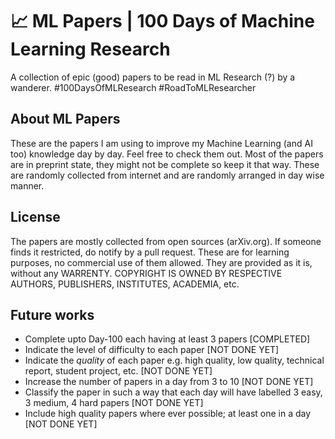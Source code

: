 # :chart_with_upwards_trend: ML Papers | 100 Days of Machine Learning Research

A collection of epic (good) papers to be read in ML Research (?) by a wanderer. #100DaysOfMLResearch #RoadToMLResearcher

## About ML Papers

These are the papers I am using to improve my Machine Learning (and AI too) knowledge day by day. Feel free to check them out. Most of the papers are in preprint state, they might not be complete so keep it that way. These are randomly collected from internet and are randomly arranged in day wise manner. 

## License

The papers are mostly collected from open sources (arXiv.org). If someone finds it restricted, do notify by a pull request. These are for learning purposes, no commercial use of them allowed. They are provided as it is, without any WARRENTY. COPYRIGHT IS OWNED BY RESPECTIVE AUTHORS, PUBLISHERS, INSTITUTES, ACADEMIA, etc.

## Future works

- Complete upto Day-100 each having at least 3 papers [COMPLETED]
- Indicate the level of difficulty to each paper [NOT DONE YET]
- Indicate the *quality* of each paper e.g. high quality, low quality, technical report, student project, etc. [NOT DONE YET]
- Increase the number of papers in a day from 3 to 10 [NOT DONE YET]
- Classify the paper in such a way that each day will have labelled 3 easy, 3 medium, 4 hard papers [NOT DONE YET]
- Include high quality papers where ever possible; at least one in a day [NOT DONE YET]
